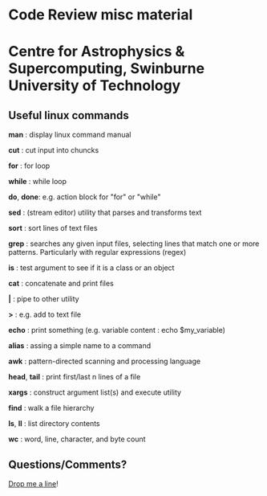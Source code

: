 # Code Review misc material
# Centre for Astrophysics & Supercomputing, Swinburne University of Technology

## Useful linux commands

**man** <command> : display linux command manual

**cut** : cut input into chuncks 

**for** : for loop 

**while** : while loop

**do**, **done**: e.g. action block for "for" or "while"

**sed** : (stream editor) utility that parses and transforms text 

**sort** : sort lines of text files

**grep** : searches any given input files, selecting lines that match one or more patterns. Particularly with regular expressions (regex)

**is** : test argument to see if it is a class or an object

**cat** : concatenate and print files

**|** : pipe to other utility

**>** : e.g. add to text file

**echo** : print something (e.g. variable content : echo $my_variable)

**alias** : assing a simple name to a command

**awk** : pattern-directed scanning and processing language

**head**, **tail** : print first/last n lines of a file 

**xargs** : construct argument list(s) and execute utility

**find** : walk a file hierarchy
 
**ls**, **ll** : list directory contents

**wc** : word, line, character, and byte count

## Questions/Comments?

[Drop me a line](http://macrocosme.github.io/#contact)!